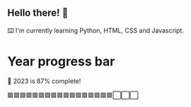 ## Hello there! 👋

⌨️ I'm currently learning Python, HTML, CSS and Javascript.

# Year progress bar

📅 2023 is 87% complete!

🟩🟩🟩🟩🟩🟩🟩🟩🟩🟩🟩🟩🟩🟩🟩🟩🟩⬜⬜⬜